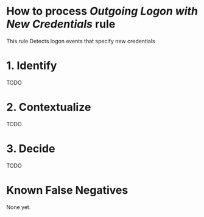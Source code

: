 # How to process *Outgoing Logon with New Credentials* rule
This rule Detects logon events that specify new credentials

# 1. Identify
TODO

# 2. Contextualize
TODO

# 3. Decide
TODO

# Known False Negatives
None yet.
